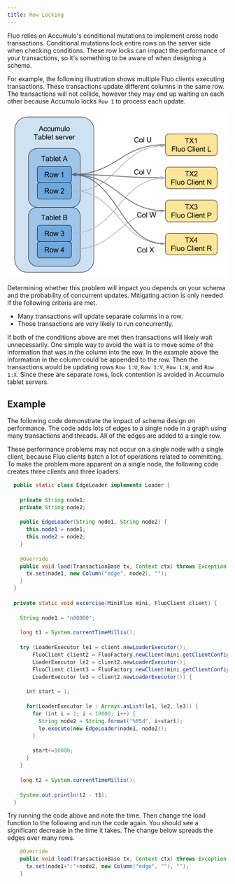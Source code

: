 ```yaml
---
title: Row Locking
---
```


Fluo relies on Accumulo's conditional mutations to implement cross node
transactions.  Conditional mutations lock entire rows on the server side when
checking conditions.  These row locks can impact the performance of your
transactions, so it's something to be aware of when designing a schema.

For example, the following illustration shows multiple Fluo clients executing
transactions.  These transactions update different columns in the same row.
The transactions will not collide, however they may end up waiting on each
other because Accumulo locks `Row 1` to process each update.   

<!-- source for figure : https://docs.google.com/drawings/d/1CpUBE5kEGHoZUCUdO9MMyHksgZHylAUbQVJYlrp-DF0/edit?usp=sharing -->
![fig1]

Determining whether this problem will impact you depends on your schema and the
probability of concurrent updates.  Mitigating action is only needed if the
following criteria are met.

 * Many transactions will update separate columns in a row.
 * Those transactions are very likely to run concurrently.

If both of the conditions above are met then transactions will likely wait
unnecessarily.  One simple way to avoid the wait is to move some of the
information that was in the column into the row.  In the example above the
information in the column could be appended to the row.  Then the transactions
would be updating rows `Row 1:U`, `Row 1:V`, `Row 1:W`, and `Row 1:X`.  Since
these are separate rows, lock contention is avoided in Accumulo tablet servers.

## Example

The following code demonstrate the impact of schema design on performance. The
code adds lots of edges to a single node in a graph using many transactions and
threads. All of the edges are added to a single row.


These performance problems may not occur on a single node with a single client,
because Fluo clients batch a lot of operations related to committing.  To make
the problem more apparent on a single node, the following code creates three
clients and three loaders.

```java
  public static class EdgeLoader implements Loader {

    private String node1;
    private String node2;

    public EdgeLoader(String node1, String node2) {
      this.node1 = node1;
      this.node2 = node2;
    }

    @Override
    public void load(TransactionBase tx, Context ctx) throws Exception {
      tx.set(node1, new Column("edge", node2), "");
    }
  }

  private static void excercise(MiniFluo mini, FluoClient client) {

    String node1 = "n00000";

    long t1 = System.currentTimeMillis();

    try (LoaderExecutor le1 = client.newLoaderExecutor();
        FluoClient client2 = FluoFactory.newClient(mini.getClientConfiguration());
        LoaderExecutor le2 = client2.newLoaderExecutor();
        FluoClient client3 = FluoFactory.newClient(mini.getClientConfiguration());
        LoaderExecutor le3 = client2.newLoaderExecutor()) {

      int start = 1;

      for(LoaderExecutor le : Arrays.asList(le1, le2, le3)) {
        for (int i = 1; i < 10000; i++) {
          String node2 = String.format("%05d", i+start);
          le.execute(new EdgeLoader(node1, node2));
        }

        start+=10000;
      }
    }

    long t2 = System.currentTimeMillis();

    System.out.println(t2 - t1);
  }
```

Try running the code above and note the time.  Then change the load function to
the following and run the code again.  You should see a significant decrease in
the time it takes.  The change below spreads the edges over many rows.

```java
    @Override
    public void load(TransactionBase tx, Context ctx) throws Exception {
      tx.set(node1+":"+node2, new Column("edge", ""), "");
    }
```


[fig1]: /resources/tour/RowLocking.png

